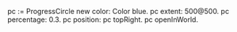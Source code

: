 pc := ProgressCircle new color: Color blue.
pc extent: 500@500.
pc percentage: 0.3.
pc position: pc topRight.
pc openInWorld.